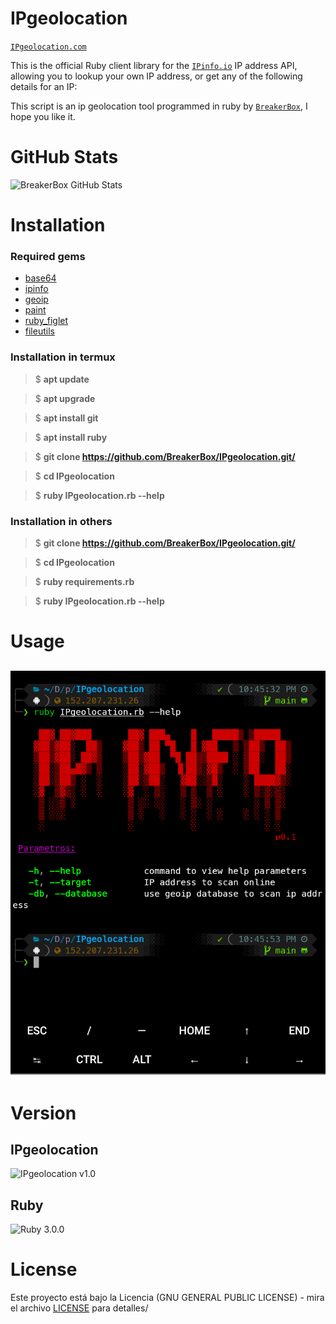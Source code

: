 # IPgeolocation
[`IPgeolocation.com`](https://github.com/BreakerBox/IPgeolocation.git)

This is the official Ruby client library for the [`IPinfo.io`](https://ipinfo.io) IP address API, allowing you to lookup your own IP address, or get any of the following details for an IP:

This script is an ip geolocation tool programmed in ruby ​​by [`BreakerBox`](https://github.com/BreakerBox), I hope you like it.
# GitHub Stats

![BreakerBox GitHub Stats](https://github-readme-stats.vercel.app/api?username=BreakerBox&show_icons=true&theme=midnight-purple)

# Installation

### Required gems
 - [base64](https://github.com/ruby/base64)
 - [ipinfo](https://github.com/ipinfo/ruby)
 - [geoip](https://github.com/cjheath/geoip)
 - [paint](https://github.com/janlelis/paint)
 - [ruby_figlet](https://github.com/Demonstrandum/RubyFiglet)
 - [fileutils](https://gist.github.com/jensendarren/e78b464a5b21e58faa29)

### Installation in termux

> $ **apt update**

> $ **apt upgrade**

> $ **apt install git**

> $ **apt install ruby**

> $ **git clone https://github.com/BreakerBox/IPgeolocation.git/**

> $ **cd IPgeolocation**

> $ **ruby IPgeolocation.rb --help**

### Installation in others

> $ **git clone https://github.com/BreakerBox/IPgeolocation.git/**

> $ **cd IPgeolocation**

> $ **ruby requirements.rb**

> $ **ruby IPgeolocation.rb --help**

# Usage
![prueba](foto.png)
---
# Version
## IPgeolocation

![IPgeolocation v1.0](https://img.shields.io/badge/IPgeolocation-%F0%9D%96%9B0.1-blue)

## Ruby

![Ruby 3.0.0](https://img.shields.io/badge/Ruby-3.0.0-blue)

# License

Este proyecto está bajo la Licencia (GNU GENERAL PUBLIC LICENSE) - mira el archivo [LICENSE](LICENSE) para detalles/

